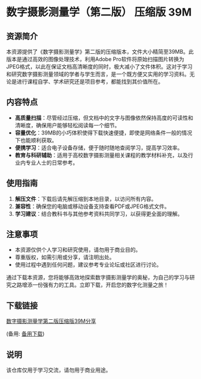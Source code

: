 # 数字摄影测量学（第二版） 压缩版 39M

## 资源简介

本资源提供了《数字摄影测量学》第二版的压缩版本，文件大小精简至39MB。此版本是通过高效的图像处理技术，利用Adobe Pro软件将原始扫描图片转换为JPEG格式，以此在保证文档高清晰度的同时，极大减小了文件体积。这对于学习和研究数字摄影测量领域的学者与学生而言，是一个既方便又实用的学习资料。无论是进行课程自学、学术研究还是项目参考，都能找到其价值所在。

## 内容特点

- **高质量扫描**：尽管经过压缩，但文档中的文字与图像依然保持高度的可读性和清晰度，确保用户能够轻松阅读每一个细节。
- **容量优化**：39MB的小巧体积使得下载快速便捷，即使是网络条件一般的情况下也能顺利获取。
- **便携学习**：适合电子设备存储，便于随时随地查阅学习，提高学习效率。
- **教育与科研辅助**：适用于高校数字摄影测量相关课程的教学材料补充，以及行业内专业人士的日常参考。

## 使用指南

1. **解压文件**：下载后请先解压缩到本地目录，以访问所有内容。
2. **兼容性**：确保您的电脑或移动设备支持查看PDF或JPEG格式文件。
3. **学习建议**：结合教科书与其他参考资料共同学习，以获得更全面的理解。

## 注意事项

- 本资源仅供个人学习和研究使用，请勿用于商业目的。
- 尊重版权，如需引用或分享，请注明出处。
- 使用过程中遇到任何问题，建议参考专业论坛或社区进行讨论。

通过下载本资源，您将能够高效地探索数字摄影测量学的奥秘，为自己的学习与研究之路增添一份强有力的工具。立即下载，开启您的数字化测量之旅！

## 下载链接
[数字摄影测量学第二版压缩版39M分享](https://pan.quark.cn/s/9bca32900589) 

(备用: [备用下载](https://pan.baidu.com/s/17h6wrLYXt1GZKXu37Vd8pA?pwd=1234))

## 说明

该仓库仅用于学习交流，请勿用于商业用途。
